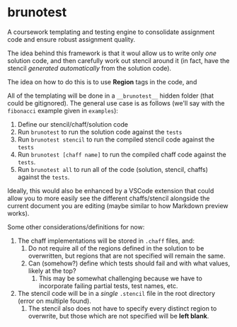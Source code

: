 # brunotest
A coursework templating and testing engine to consolidate assignment code and ensure robust assignment quality.

The idea behind this framework is that it woul allow us to write only _one_ solution code, and then carefully work out stencil around it (in fact, have the stencil _generated automatically_ from the solution code).

The idea on how to do this is to use __Region__ tags in the code, and 

All of the templating will be done in a `__brunotest__` hidden folder (that could be gitignored). The general use case is as follows (we'll say with the `fibonacci` example given in `examples`):

1. Define our stencil/chaff/solution code
2. Run `brunotest` to run the solution code against the `tests`
3. Run `brunotest stencil` to run the compiled stencil code against the `tests` 
4. Run `brunotest [chaff name]` to run the compiled chaff code against the `tests`.
5. Run `brunotest all` to run all of the code (solution, stencil, chaffs) against the `tests`.

Ideally, this would also be enhanced by a VSCode extension that could allow you to more easily see the different chaffs/stencil alongside the current document you are editing (maybe similar to how Markdown preview works). 

Some other considerations/definitions for now:

1. The chaff implementations will be stored in `.chaff` files, and:
    1. Do not require all of the regions defined in the solution to be overwritten, but regions that are not specified will remain the same.
    2. Can (somehow?) define which tests should fail and with what values, likely at the top?
        1. This may be somewhat challenging because we have to incorporate failing partial tests, test names, etc. 
2. The stencil code will be in a _single_ `.stencil` file in the root directory (error on multiple found). 
    1. The stencil also does not have to specify every distinct region to overwrite, but those which are not specified will be __left blank__. 